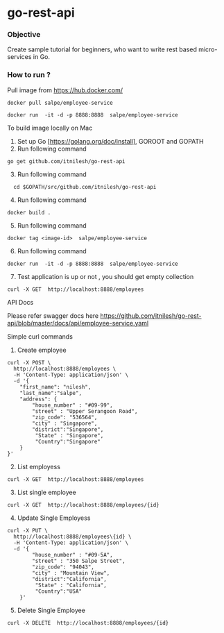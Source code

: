 # go-rest-api

### Objective

Create sample tutorial for beginners,  who want to write rest based micro-services in Go. 

### How to run ?

Pull image from https://hub.docker.com/

~~~
docker pull salpe/employee-service

docker run  -it -d -p 8888:8888  salpe/employee-service

~~~

To build image locally on Mac

1. Set up Go [https://golang.org/doc/install],  GOROOT and GOPATH
2. Run following command
~~~
go get github.com/itnilesh/go-rest-api

~~~

3.  Run following command
  ~~~
    cd $GOPATH/src/github.com/itnilesh/go-rest-api 
   ~~~
4.  Run following command
  ~~~
  docker build . 
  ~~~
5. Run following command
~~~~
docker tag <image-id>  salpe/employee-service
~~~~

6. Run following command
~~~ 
docker run  -it -d -p 8888:8888  salpe/employee-service 
~~~
7. Test application is up or not , you should get empty collection
~~~
curl -X GET  http://localhost:8888/employees 
~~~


API Docs 

Please refer swagger docs here 
https://github.com/itnilesh/go-rest-api/blob/master/docs/api/employee-service.yaml

Simple curl commands 

1. Create employee 
~~~
curl -X POST \
  http://localhost:8888/employees \
  -H 'Content-Type: application/json' \
  -d '{
	"first_name": "nilesh",
	"last_name":"salpe",
	"address": {
		"house_number" : "#09-99",
		"street" : "Upper Serangoon Road",
		"zip_code": "536564",
		"city" : "Singapore",
		"district":"Singapore",
		 "State" : "Singapore",
		 "Country":"Singapore"
	}
}'
~~~
2. List employess 

~~~
curl -X GET  http://localhost:8888/employees 
~~~

3.  List single employee

~~~
curl -X GET  http://localhost:8888/employees/{id}
~~~


4. Update Single  Employess

~~~
curl -X PUT \
  http://localhost:8888/employees\{id} \
  -H 'Content-Type: application/json' \
  -d '{
		"house_number" : "#09-5A",
		"street" : "350 Salpe Street",
		"zip_code": "94043",
		"city" : "Mountain View",
		"district":"California",
		 "State" : "California",
		 "Country":"USA"
	}'
~~~

5. Delete Single Employee 
~~~
curl -X DELETE  http://localhost:8888/employees/{id}
~~~
